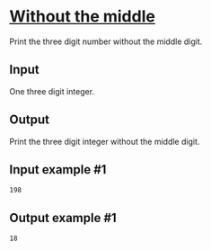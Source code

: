 # [Without the middle](https://www.e-olymp.com/en/problems/945)
Print the three digit number without the middle digit.

## Input
One three digit integer.

## Output
Print the three digit integer without the middle digit.

## Input example #1
```
198
```

## Output example #1
```
18
```
